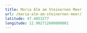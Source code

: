 ```yaml
---
title: Maria Alm am Steinernen Meer
url: /maria-alm-am-steinernen-meer/
latitude: 47.4053277
longitude: 12.902712600000001
---
```

